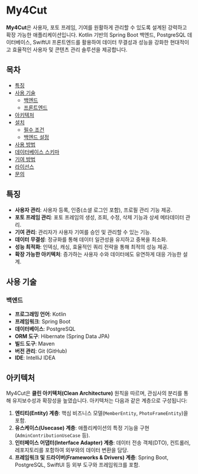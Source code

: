# My4Cut

**My4Cut**은 사용자, 포토 프레임, 기여를 원활하게 관리할 수 있도록 설계된 강력하고 확장 가능한 애플리케이션입니다. Kotlin 기반의 Spring Boot 백엔드, PostgreSQL 데이터베이스, SwiftUI 프론트엔드를 활용하여 데이터 무결성과 성능을 강화한 현대적이고 효율적인 사용자 및 콘텐츠 관리 솔루션을 제공합니다.

## 목차

-   [특징](#특징)
-   [사용 기술](#사용-기술)
    -   [백엔드](#백엔드)
    -   [프론트엔드](#프론트엔드)
-   [아키텍처](#아키텍처)
-   [설치](#설치)
    -   [필수 조건](#필수-조건)
    -   [백엔드 설정](#백엔드-설정)
-   [사용 방법](#사용-방법)
-   [데이터베이스 스키마](#데이터베이스-스키마)
-   [기여 방법](#기여-방법)
-   [라이선스](#라이선스)
-   [문의](#문의)

## 특징

-   **사용자 관리**: 사용자 등록, 인증(소셜 로그인 포함), 프로필 관리 기능 제공.
-   **포토 프레임 관리**: 포토 프레임의 생성, 조회, 수정, 삭제 기능과 상세 메타데이터 관리.
-   **기여 관리**: 관리자가 사용자 기여를 승인 및 관리할 수 있는 기능.
-   **데이터 무결성**: 정규화를 통해 데이터 일관성을 유지하고 중복을 최소화.
-   **성능 최적화**: 인덱싱, 캐싱, 효율적인 쿼리 전략을 통해 최적의 성능 제공.
-   **확장 가능한 아키텍처**: 증가하는 사용자 수와 데이터에도 유연하게 대응 가능한 설계.

## 사용 기술

### 백엔드

-   **프로그래밍 언어**: Kotlin
-   **프레임워크**: Spring Boot
-   **데이터베이스**: PostgreSQL
-   **ORM 도구**: Hibernate (Spring Data JPA)
-   **빌드 도구**: Maven
-   **버전 관리**: Git (GitHub)
-   **IDE**: IntelliJ IDEA

## 아키텍처

My4Cut은 **클린 아키텍처(Clean Architecture)** 원칙을 따르며, 관심사의 분리를 통해 유지보수성과 확장성을 높였습니다. 아키텍처는 다음과 같은 계층으로 구성됩니다:

1. **엔티티(Entity) 계층**: 핵심 비즈니스 모델(`MemberEntity`, `PhotoFrameEntity`)을 포함.
2. **유스케이스(Usecase) 계층**: 애플리케이션의 특정 기능을 구현(`AdminContributionUseCase` 등).
3. **인터페이스 어댑터(Interface Adapter) 계층**: 데이터 전송 객체(DTO), 컨트롤러, 레포지토리를 포함하여 외부와의 데이터 변환을 담당.
4. **프레임워크 및 드라이버(Frameworks & Drivers) 계층**: Spring Boot, PostgreSQL, SwiftUI 등 외부 도구와 프레임워크를 포함.
